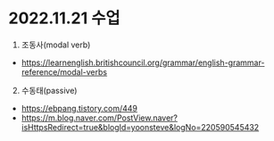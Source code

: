 # 2022.11.21 수업
1. 조동사(modal verb)
- https://learnenglish.britishcouncil.org/grammar/english-grammar-reference/modal-verbs

2. 수동태(passive)
- https://ebpang.tistory.com/449
- https://m.blog.naver.com/PostView.naver?isHttpsRedirect=true&blogId=yoonsteve&logNo=220590545432
